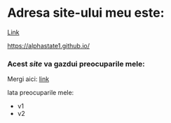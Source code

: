 # **Adresa site-ului meu este**: 

[Link](alphastate1.github.io)

https://alphastate1.github.io/

### Acest *site* va gazdui preocuparile mele:

Mergi aici: [link](../blob/main/README.md)

Iata preocuparile mele:

- v1
- v2
